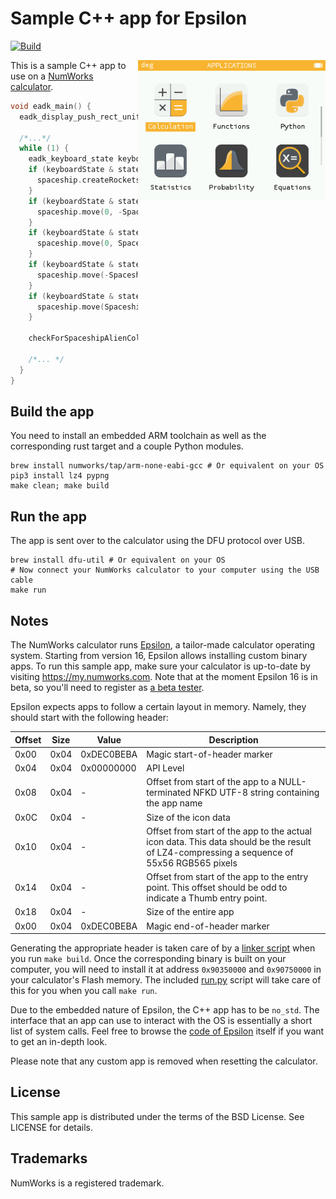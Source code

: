 # Sample C++ app for Epsilon

[![Build](https://github.com/numworks/epsilon-sample-app-cpp/actions/workflows/build.yml/badge.svg)](https://github.com/numworks/epsilon-sample-app-cpp/actions/workflows/build.yml)

<img src="/doc/screenshots.gif?raw=true" alt="Sample C++ app for the NumWorks graphing calculator" width="300" align="right">

This is a sample C++ app to use on a [NumWorks calculator](https://www.numworks.com).

```cpp
void eadk_main() {
  eadk_display_push_rect_uniform({.x = 0, .y = 0, .width = Display::Width, .height = Display::Height}, Black);

  /*...*/
  while (1) {
    eadk_keyboard_state keyboardState = eadk_keyboard_scan();
    if (keyboardState & stateWithKeyDown(eadk_key::OK)) {
      spaceship.createRockets();
    }
    if (keyboardState & stateWithKeyDown(eadk_key::UP)) {
      spaceship.move(0, -Spaceship::k_step);
    }
    if (keyboardState & stateWithKeyDown(eadk_key::DOWN)) {
      spaceship.move(0, Spaceship::k_step);
    }
    if (keyboardState & stateWithKeyDown(eadk_key::LEFT)) {
      spaceship.move(-Spaceship::k_step, 0);
    }
    if (keyboardState & stateWithKeyDown(eadk_key::RIGHT)) {
      spaceship.move(Spaceship::k_step, 0);
    }

    checkForSpaceshipAlienCollisions(aliens, k_maxNumberOfAliens, &spaceship);

    /*... */
  }
}
```

## Build the app

You need to install an embedded ARM toolchain as well as the corresponding rust target and a couple Python modules.

```shell
brew install numworks/tap/arm-none-eabi-gcc # Or equivalent on your OS
pip3 install lz4 pypng
make clean; make build
```

## Run the app

The app is sent over to the calculator using the DFU protocol over USB.

```shell
brew install dfu-util # Or equivalent on your OS
# Now connect your NumWorks calculator to your computer using the USB cable
make run
```

## Notes

The NumWorks calculator runs [Epsilon](http://github.com/numworks/epsilon), a tailor-made calculator operating system. Starting from version 16, Epsilon allows installing custom binary apps. To run this sample app, make sure your calculator is up-to-date by visiting https://my.numworks.com. Note that at the moment Epsilon 16 is in beta, so you'll need to register as [a beta tester](https://my.numworks.com/user/beta).

Epsilon expects apps to follow a certain layout in memory. Namely, they should start with the following header:

|Offset| Size | Value      | Description                  |
|------|------|------------|------------------------------|
| 0x00 | 0x04 | 0xDEC0BEBA | Magic start-of-header marker |
| 0x04 | 0x04 | 0x00000000 | API Level |
| 0x08 | 0x04 | -          | Offset from start of the app to a NULL-terminated NFKD UTF-8 string containing the app name |
| 0x0C | 0x04 | -          | Size of the icon data |
| 0x10 | 0x04 | -          | Offset from start of the app to the actual icon data. This data should be the result of LZ4-compressing a sequence of 55x56 RGB565 pixels |
| 0x14 | 0x04 | -          | Offset from start of the app to the entry point. This offset should be odd to indicate a Thumb entry point. |
| 0x18 | 0x04 | -          | Size of the entire app |
| 0x00 | 0x04 | 0xDEC0BEBA | Magic end-of-header marker |

Generating the appropriate header is taken care of by a [linker script](/eadk/eadk.ld) when you run `make build`. Once the corresponding binary is built on your computer, you will need to install it at address `0x90350000` and `0x90750000` in your calculator's Flash memory. The included [run.py](/eadk/run.py) script will take care of this for you when you call `make run`.

Due to the embedded nature of Epsilon, the C++ app has to be `no_std`. The interface that an app can use to interact with the OS is essentially a short list of system calls. Feel free to browse the [code of Epsilon](http://github.com/numworks/epsilon) itself if you want to get an in-depth look.

Please note that any custom app is removed when resetting the calculator.

## License

This sample app is distributed under the terms of the BSD License. See LICENSE for details.

## Trademarks

NumWorks is a registered trademark.

